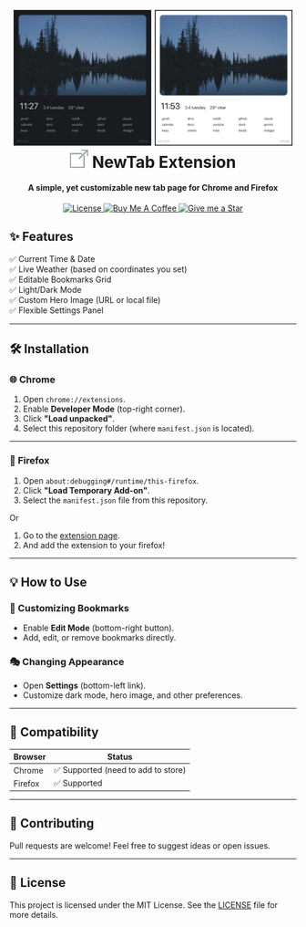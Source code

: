 <h1 align="center">
    <br>
    <img width="48%" src="./public/demo.png" alt="Demo Image"/>
    <img width="48%" src="./public/demo-light.png" alt="Demo Image"/>
    <br>
    <img src="./icons/icon-32.png" alt="Extension Icon"/>
    NewTab Extension
    <br>
</h1>

<h4 align="center">A simple, yet customizable new tab page for Chrome and Firefox</h4>

<p align="center">
<a href="./LICENSE">
    <img src="https://img.shields.io/badge/License-MIT-brightgreen.svg"
    alt="License">
</a>
<a href="https://www.buymeacoffee.com/gabrielzschmitz" target="_blank">
<img src="https://www.buymeacoffee.com/assets/img/custom_images/orange_img.png"
    alt="Buy Me A Coffee" style="height: 20px !important;width: 87px;">
</a>
<a href="https://github.com/gabrielzschmitz/NewTab"><img src="https://img.shields.io/github/stars/gabrielzschmitz/NewTab?style=social"
alt="Give me a Star">
</a>
</p>

## ✨ Features

✅ Current Time & Date  
✅ Live Weather (based on coordinates you set)  
✅ Editable Bookmarks Grid  
✅ Light/Dark Mode  
✅ Custom Hero Image (URL or local file)  
✅ Flexible Settings Panel  

---

## 🛠️ Installation

### 🌐 Chrome

1. Open `chrome://extensions`.
2. Enable **Developer Mode** (top-right corner).
3. Click **"Load unpacked"**.
4. Select this repository folder (where `manifest.json` is located).

---

### 🦊 Firefox

1. Open `about:debugging#/runtime/this-firefox`.
2. Click **"Load Temporary Add-on"**.
3. Select the `manifest.json` file from this repository.

Or

1. Go to the [extension page](https://addons.mozilla.org/pt-BR/firefox/addon/new-tab-by-gabrielzschmitz).
2. And add the extension to your firefox!

---

## 💡 How to Use

### 🔖 Customizing Bookmarks
- Enable **Edit Mode** (bottom-right button).
- Add, edit, or remove bookmarks directly.

### 🎭 Changing Appearance
- Open **Settings** (bottom-left link).
- Customize dark mode, hero image, and other preferences.

---

## 🔗 Compatibility

| Browser | Status                              |
|---------|-------------------------------------|
| Chrome  | ✅ Supported (need to add to store) |
| Firefox | ✅ Supported                        |

---

## 🤝 Contributing

Pull requests are welcome! Feel free to suggest ideas or open issues.

---

## 📑 License

This project is licensed under the MIT License. See the [LICENSE](./LICENSE)
file for more details.
